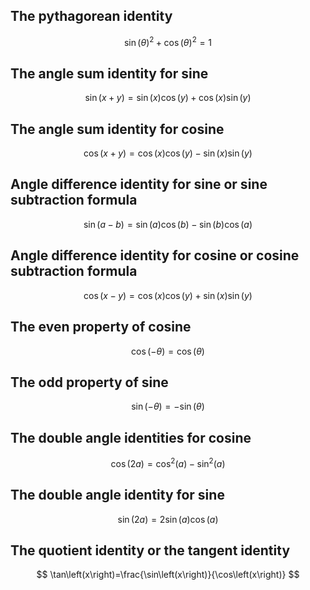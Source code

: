 ## The pythagorean identity
$$ \sin\left(\theta\right)^2+\cos\left(\theta\right)^2=1 $$

## The angle sum identity for sine
$$ \sin\left(x+y\right)=\sin\left(x\right)\cos\left(y\right)+\cos\left(x\right)\sin\left(y\right) $$

## The angle sum identity for cosine
$$ \cos\left(x+y\right)=\cos\left(x\right)\cos\left(y\right)-\sin\left(x\right)\sin\left(y\right) $$

## Angle difference identity for sine or sine subtraction formula
$$ \sin\left(a-b\right)=\sin\left(a\right)\cos\left(b\right)-\sin\left(b\right)\cos\left(a\right) $$

## Angle difference identity for cosine or cosine subtraction formula
$$ \cos\left(x-y\right)=\cos\left(x\right)\cos\left(y\right)+\sin\left(x\right)\sin\left(y\right) $$

## The even property of cosine
$$ \cos\left(-\theta\right)=\cos\left(\theta\right) $$

## The odd property of sine
$$ \sin\left(-\theta\right)=-\sin\left(\theta\right) $$

## The double angle identities for cosine
$$ \cos\left(2a\right)=\cos^2\left(a\right)-\sin^2\left(a\right) $$

## The double angle identity for sine
$$ \sin\left(2a\right)=2\sin\left(a\right)\cos\left(a\right) $$

## The quotient identity or the tangent identity
$$ \tan\left(x\right)=\frac{\sin\left(x\right)}{\cos\left(x\right)} $$